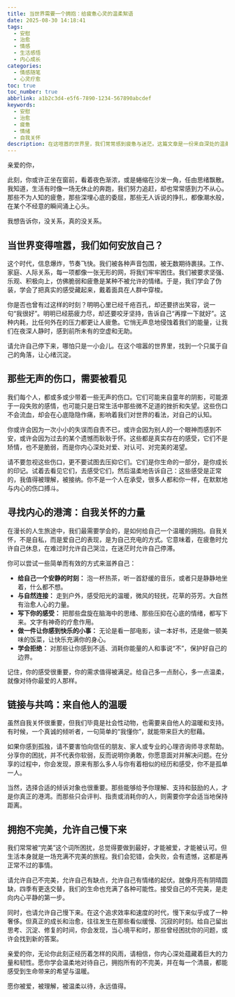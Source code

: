 ```yaml
---
title: 当世界需要一个拥抱：给疲惫心灵的温柔絮语
date: 2025-08-30 14:18:41
tags:
  - 安慰
  - 治愈
  - 情感
  - 生活感悟
  - 内心成长
categories:
  - 情感随笔
  - 心灵疗愈
toc: true
toc_number: true
abbrlink: a1b2c3d4-e5f6-7890-1234-567890abcdef
keywords:
  - 安慰
  - 治愈
  - 疲惫
  - 情绪
  - 自我关怀
description: 在这喧嚣的世界里，我们常常感到疲惫与迷茫。这篇文章是一份来自深处的温柔慰藉，旨在轻抚你内心的伤痕，提醒你，无论经历什么，你都值得被爱、被理解、被温柔以待。愿这份文字，能成为你心灵的港湾，为你带来片刻的宁静与力量。
---
```


亲爱的你，

此刻，你或许正坐在窗前，看着夜色渐浓，或是蜷缩在沙发一角，任由思绪飘散。我知道，生活有时像一场无休止的奔跑，我们努力追赶，却也常常感到力不从心。那些不为人知的疲惫，那些深埋心底的委屈，那些无人诉说的挣扎，都像潮水般，在某个不经意的瞬间涌上心头。

我想告诉你，没关系，真的没关系。

## 当世界变得喧嚣，我们如何安放自己？

这个时代，信息爆炸，节奏飞快。我们被各种声音包围，被无数期待裹挟。工作、家庭、人际关系，每一项都像一张无形的网，将我们牢牢困住。我们被要求坚强、乐观、积极向上，仿佛脆弱和疲惫是某种不被允许的情绪。于是，我们学会了伪装，学会了把真实的感受藏起来，戴着面具在人群中穿梭。

你是否也曾有过这样的时刻？明明心里已经千疮百孔，却还要挤出笑容，说一句“我很好”。明明已经筋疲力尽，却还要咬牙坚持，告诉自己“再撑一下就好”。这种内耗，比任何外在的压力都更让人疲惫。它悄无声息地侵蚀着我们的能量，让我们在夜深人静时，感到前所未有的空虚和无助。

请允许自己停下来，哪怕只是一小会儿。在这个喧嚣的世界里，找到一个只属于自己的角落，让心绪沉淀。

## 那些无声的伤口，需要被看见

我们每个人，都或多或少带着一些无声的伤口。它们可能来自童年的阴影，可能源于一段失败的感情，也可能只是日常生活中那些微不足道的挫折和失望。这些伤口不会流血，却会在心底隐隐作痛，影响着我们对世界的看法，对自己的认知。

你或许会因为一次小小的失误而自责不已，或许会因为别人的一个眼神而感到不安，或许会因为过去的某个遗憾而耿耿于怀。这些都是真实存在的感受，它们不是矫情，也不是脆弱，而是你内心深处对爱、对认可、对完美的渴望。

请不要忽视这些伤口，更不要试图去压抑它们。它们是你生命的一部分，是你成长的印记。试着去看见它们，去感受它们，然后温柔地告诉自己：这些感受是正常的，我值得被理解，被接纳。你不是一个人在承受，很多人都和你一样，在默默地与内心的伤口搏斗。

## 寻找内心的港湾：自我关怀的力量

在漫长的人生旅途中，我们最需要学会的，是如何给自己一个温暖的拥抱。自我关怀，不是自私，而是爱自己的表现，是为自己充电的方式。它意味着，在疲惫时允许自己休息，在难过时允许自己哭泣，在迷茫时允许自己停滞。

你可以尝试一些简单而有效的方式来滋养自己：

*   **给自己一个安静的时刻：** 泡一杯热茶，听一首舒缓的音乐，或者只是静静地坐着，什么都不想。
*   **与自然连接：** 走到户外，感受阳光的温暖，微风的轻抚，花草的芬芳。大自然有治愈人心的力量。
*   **写下你的感受：** 把那些盘旋在脑海中的思绪、那些压抑在心底的情绪，都写下来。文字有神奇的疗愈作用。
*   **做一件让你感到快乐的小事：** 无论是看一部电影，读一本好书，还是做一顿美味的饭菜，让快乐充满你的身心。
*   **学会拒绝：** 对那些让你感到不适、消耗你能量的人和事说“不”，保护好自己的边界。

记住，你的感受很重要，你的需求值得被满足。给自己多一点耐心，多一点温柔，就像对待你最爱的人那样。

## 链接与共鸣：来自他人的温暖

虽然自我关怀很重要，但我们毕竟是社会性动物，也需要来自他人的温暖和支持。有时候，一个真诚的倾听者，一句简单的“我懂你”，就能带来巨大的慰藉。

如果你感到孤独，请不要害怕向信任的朋友、家人或专业的心理咨询师寻求帮助。分享你的困扰，并不代表你软弱，反而说明你勇敢，你愿意面对并解决问题。在分享的过程中，你会发现，原来有那么多人与你有着相似的经历和感受，你不是孤单一人。

当然，选择合适的倾诉对象也很重要。那些能够给予你理解、支持和鼓励的人，才是你真正的港湾。而那些只会评判、指责或消耗你的人，则需要你学会适当地保持距离。

## 拥抱不完美，允许自己慢下来

我们常常被“完美”这个词所困扰，总觉得要做到最好，才能被爱，才能被认可。但生活本身就是一场充满不完美的旅程。我们会犯错，会失败，会有遗憾，这都是再正常不过的事情。

请允许自己不完美，允许自己有缺点，允许自己有情绪的起伏。就像月亮有阴晴圆缺，四季有更迭交替，我们的生命也充满了各种可能性。接受自己的不完美，是走向内心平静的第一步。

同时，也请允许自己慢下来。在这个追求效率和速度的时代，慢下来似乎成了一种奢侈。但真正的成长和治愈，往往发生在那些看似缓慢、沉寂的时刻。给自己留出思考、沉淀、修复的时间，你会发现，当心境平和时，那些曾经困扰你的问题，或许会找到新的答案。

亲爱的你，无论你此刻正经历着怎样的风雨，请相信，你内心深处蕴藏着巨大的力量和韧性。愿你学会温柔地对待自己，拥抱所有的不完美，并在每一个清晨，都能感受到生命带来的希望与温暖。

愿你被爱，被理解，被温柔以待，永远值得。